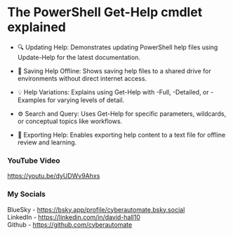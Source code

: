 # The PowerShell Get-Help cmdlet explained

- 🔍 Updating Help: Demonstrates updating PowerShell help files using Update-Help for the latest documentation.

- 📂 Saving Help Offline: Shows saving help files to a shared drive for environments without direct internet access.

- 💡 Help Variations: Explains using Get-Help with -Full, -Detailed, or -Examples for varying levels of detail.

- ⚙️ Search and Query: Uses Get-Help for specific parameters, wildcards, or conceptual topics like workflows.

- 📖 Exporting Help: Enables exporting help content to a text file for offline review and learning.

### YouTube Video ###
https://youtu.be/dyUDWv9Ahxs

### My Socials ###
BlueSky - https://bsky.app/profile/cyberautomate.bsky.social<br/>
LinkedIn - https://linkedin.com/in/david-hall10 <br/>
Github - https://github.com/cyberautomate